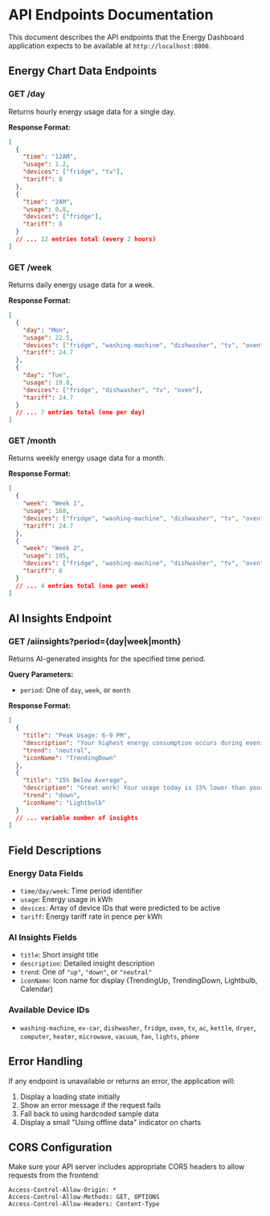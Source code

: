 # API Endpoints Documentation

This document describes the API endpoints that the Energy Dashboard application expects to be available at `http://localhost:8000`.

## Energy Chart Data Endpoints

### GET /day
Returns hourly energy usage data for a single day.

**Response Format:**
```json
[
  {
    "time": "12AM",
    "usage": 1.2,
    "devices": ["fridge", "tv"],
    "tariff": 8
  },
  {
    "time": "2AM", 
    "usage": 0.8,
    "devices": ["fridge"],
    "tariff": 8
  }
  // ... 12 entries total (every 2 hours)
]
```

### GET /week
Returns daily energy usage data for a week.

**Response Format:**
```json
[
  {
    "day": "Mon",
    "usage": 22.5,
    "devices": ["fridge", "washing-machine", "dishwasher", "tv", "oven"],
    "tariff": 24.7
  },
  {
    "day": "Tue",
    "usage": 19.8, 
    "devices": ["fridge", "dishwasher", "tv", "oven"],
    "tariff": 24.7
  }
  // ... 7 entries total (one per day)
]
```

### GET /month
Returns weekly energy usage data for a month.

**Response Format:**
```json
[
  {
    "week": "Week 1",
    "usage": 168,
    "devices": ["fridge", "washing-machine", "dishwasher", "tv", "oven", "ev-car"],
    "tariff": 24.7
  },
  {
    "week": "Week 2",
    "usage": 195,
    "devices": ["fridge", "washing-machine", "dishwasher", "tv", "oven", "dryer", "ev-car", "ac"],
    "tariff": 8
  }
  // ... 4 entries total (one per week)
]
```

## AI Insights Endpoint

### GET /aiinsights?period={day|week|month}
Returns AI-generated insights for the specified time period.

**Query Parameters:**
- `period`: One of `day`, `week`, or `month`

**Response Format:**
```json
[
  {
    "title": "Peak Usage: 6-9 PM",
    "description": "Your highest energy consumption occurs during evening hours. Consider shifting laundry and dishwashing to off-peak times.",
    "trend": "neutral",
    "iconName": "TrendingDown"
  },
  {
    "title": "15% Below Average", 
    "description": "Great work! Your usage today is 15% lower than your typical daily consumption.",
    "trend": "down",
    "iconName": "Lightbulb"
  }
  // ... variable number of insights
]
```

## Field Descriptions

### Energy Data Fields
- `time/day/week`: Time period identifier
- `usage`: Energy usage in kWh
- `devices`: Array of device IDs that were predicted to be active
- `tariff`: Energy tariff rate in pence per kWh

### AI Insights Fields
- `title`: Short insight title
- `description`: Detailed insight description
- `trend`: One of `"up"`, `"down"`, or `"neutral"`
- `iconName`: Icon name for display (TrendingUp, TrendingDown, Lightbulb, Calendar)

### Available Device IDs
- `washing-machine`, `ev-car`, `dishwasher`, `fridge`, `oven`, `tv`, `ac`, `kettle`, `dryer`, `computer`, `heater`, `microwave`, `vacuum`, `fan`, `lights`, `phone`

## Error Handling

If any endpoint is unavailable or returns an error, the application will:
1. Display a loading state initially
2. Show an error message if the request fails
3. Fall back to using hardcoded sample data
4. Display a small "Using offline data" indicator on charts

## CORS Configuration

Make sure your API server includes appropriate CORS headers to allow requests from the frontend:

```
Access-Control-Allow-Origin: *
Access-Control-Allow-Methods: GET, OPTIONS
Access-Control-Allow-Headers: Content-Type
```